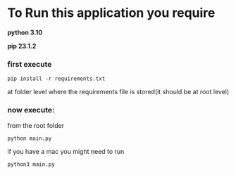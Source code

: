 # To Run this application you require 

**python 3.10**

**pip 23.1.2**

### first execute

```
pip install -r requirements.txt
```

at folder level where the requirements file is stored(it should be at root level)

### now execute:
from the root folder
```
python main.py
```
if you have a mac you might need to run

```
python3 main.py
```